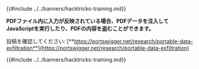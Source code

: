 {{#include ../../banners/hacktricks-training.md}}

**PDFファイル内に入力が反映されている場合、PDFデータを注入してJavaScriptを実行したり、PDFの内容を盗むことができます。**

投稿を確認してください: [**https://portswigger.net/research/portable-data-exfiltration**](https://portswigger.net/research/portable-data-exfiltration)

{{#include ../../banners/hacktricks-training.md}}
